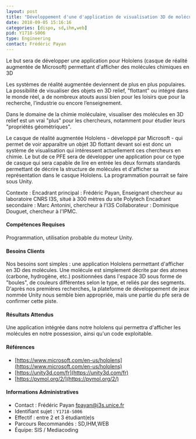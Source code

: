 ```yaml
---
layout: post
title: "Développement d'une d'application de visualisation 3D de molécules pour Hololens"
date: 2018-09-05 15:16:16
categories: [dispo, sd,ihm,web]
pid: Y1718-S006
type: Engineering
contact: Frédéric Payan
---
```

       
Le but sera de développer une application pour Hololens (casque de réalité augmentée de Microsoft) permettant d'afficher des molécules chimiques en 3D  

Les systèmes de réalité augmentée deviennent de plus en plus populaires. 
La possibilité de visualiser des objets en 3D relief, "flottant" ou intégré dans le monde réel, a de nombreux atouts aussi bien pour les loisirs que pour la recherche, l’industrie ou encore l’enseignement. 

Dans le domaine de la chimie moléculaire, visualiser des molécules en 3D relief est un vrai "plus" pour les chercheurs, notamment pour étudier leurs "propriétés géométriques".  

Le casque de réalité augmentée Hololens - développé par Microsoft - qui permet de voir apparaître un objet 3D flottant devant soi est donc un système de visualisation qui intéressent actuellement ces chercheurs en chimie. Le but de ce PFE sera de développer une application pour ce type de casque qui sera capable de lire en entrée les deux formats standards permettant de décrire la structure de molécules et d'afficher sa représentation dans le casque Hololens.
La programmation pourrait se faire sous Unity.

Contexte :
Encadrant principal : Frédéric Payan, Enseignant chercheur au laboratoire CNRS I3S, situé à 300 mètres du site Polytech
Encadrant secondaire : Marc Antonini, chercheur à l'I3S
Collaborateur : Dominique Douguet, chercheur à l'IPMC. 


#### Compétences Requises
Programmation, utilisation probable du moteur Unity.  



     

#### Besoins Clients
Nos besoins sont simples : une application Hololens permettant d'afficher en 3D des molécules. Une molécule est simplement décrite par des atomes (carbone, hydrogène, etc.) positionnées dans l'espace 3D sous forme de "boules", de couleurs différentes selon le type, et reliés par des segments. D'après nos premières recherches, la plateforme de développement de jeux nommée Unity nous semble bien appropriée, mais une partie du pfe sera de confirmer cette piste.  

#### Résultats Attendus
Une application intégrée dans notre hololens qui permettra d'afficher les molécules en notre possession, ainsi qu'un code exploitable. 


#### Références

  * [https://www.microsoft.com/en-us/hololens](https://www.microsoft.com/en-us/hololens)
  * [https://unity3d.com/fr](https://unity3d.com/fr)
  * [https://pymol.org/2/](https://pymol.org/2/)

#### Informations Administratives
  * Contact : Frédéric Payan <fpayan@i3s.unice.fr>
  * Identifiant sujet : `Y1718-S006`
  * Effectif : entre 2 et 3 étudiant(e)s
  * Parcours Recommandés : SD,IHM,WEB
  * Équipe: SIS / Mediacoding

     